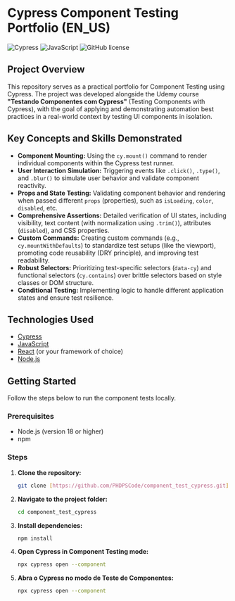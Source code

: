 
# Cypress Component Testing Portfolio (EN_US)

![Cypress](https://img.shields.io/badge/Cypress-%3E13.0-blue?logo=cypress)
![JavaScript](https://img.shields.io/badge/JavaScript-ES6%2B-yellow?logo=javascript)
![GitHub license](https://img.shields.io/badge/license-MIT-blue.svg)

## Project Overview

This repository serves as a practical portfolio for Component Testing using Cypress. The project was developed alongside the Udemy course **"Testando Componentes com Cypress"** (Testing Components with Cypress), with the goal of applying and demonstrating automation best practices in a real-world context by testing UI components in isolation.

## Key Concepts and Skills Demonstrated

* **Component Mounting:** Using the `cy.mount()` command to render individual components within the Cypress test runner.
* **User Interaction Simulation:** Triggering events like `.click()`, `.type()`, and `.blur()` to simulate user behavior and validate component reactivity.
* **Props and State Testing:** Validating component behavior and rendering when passed different `props` (properties), such as `isLoading`, `color`, `disabled`, etc.
* **Comprehensive Assertions:** Detailed verification of UI states, including visibility, text content (with normalization using `.trim()`), attributes (`disabled`), and CSS properties.
* **Custom Commands:** Creating custom commands (e.g., `cy.mountWithDefaults`) to standardize test setups (like the viewport), promoting code reusability (DRY principle), and improving test readability.
* **Robust Selectors:** Prioritizing test-specific selectors (`data-cy`) and functional selectors (`cy.contains`) over brittle selectors based on style classes or DOM structure.
* **Conditional Testing:** Implementing logic to handle different application states and ensure test resilience.

## Technologies Used

* [Cypress](https://www.cypress.io/)
* [JavaScript](https://developer.mozilla.org/en-US/docs/Web/JavaScript)
* [React](https://react.dev/) (or your framework of choice)
* [Node.js](https://nodejs.org/en)

## Getting Started

Follow the steps below to run the component tests locally.

### Prerequisites

* Node.js (version 18 or higher)
* npm

### Steps

1.  **Clone the repository:**
    ```bash
    git clone [https://github.com/PHDPSCode/component_test_cypress.git](https://github.com/PHDPSCode/component_test_cypress.git)
    ```

2.  **Navigate to the project folder:**
    ```bash
    cd component_test_cypress
    ```

3.  **Install dependencies:**
    ```bash
    npm install
    ```

4.  **Open Cypress in Component Testing mode:**
    ```bash
    npx cypress open --component
    ```
4.  **Abra o Cypress no modo de Teste de Componentes:**
    ```bash
    npx cypress open --component
    ```
